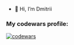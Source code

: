 - 👋 Hi, I’m Dmitrii

### My codewars profile:

[![codewars](https://www.codewars.com/users/ku4umid3e/badges/large)](https://www.codewars.com/users/ku4umid3e)
<!---
ku4umid3e/ku4umid3e is a ✨ special ✨ repository because its `README.md` (this file) appears on your GitHub profile.
You can click the Preview link to take a look at your changes.
--->
